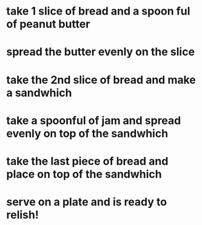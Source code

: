 # take 1 slice of bread and a spoon ful of peanut butter
# spread the butter evenly on the slice
# take the 2nd slice of bread and make a sandwhich
# take a spoonful of jam and spread evenly on top of the sandwhich
# take the last piece of bread and place on top of the sandwhich
# serve on a plate and is ready to relish!